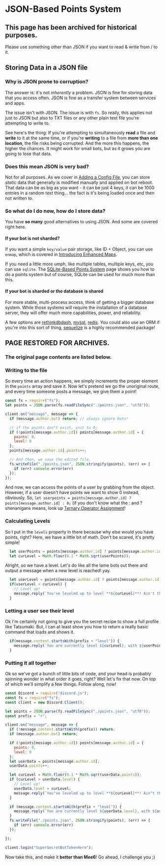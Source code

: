 # JSON-Based Points System

## This page has been archived for historical purposes.

Please use something other than JSON if you want to read & write from / to it.

## Storing Data in a JSON file

### Why is JSON prone to corruption?

The answer is: it's not _inherently_ a problem. JSON is fine for storing data that you access often. JSON is fine as a transfer system between services and apps.

The issue isn't with JSON. The issue is with `fs`. So really, this applies not just to JSON but also to TXT files or any other plain text file you're attempting to write to.

See here's the thing: If you're attempting to simultaneously **read** a file and **write** to it at the same time, or if you're **writing** to a file from **more than one location**, the file risks being corrupted. And the more this happens, the higher the chances. It might work for small bots, but as it grows you are going to lose that data.

### Does this mean JSON is very bad?

Not for all purposes. As we cover in [Adding a Config File](../first-bot/adding-a-config-file.md), you can store _static_ data that generally is modified manually and applied on bot reboot. That data can be as big as you want - it can be just 4 keys, it can be 1000 entries in a random text thing... the fact is it's being loaded once and then not written to.

### So what do I do now, how do I store data?

You have **so many** good alternatives to using JSON. And some are covered right here.

#### If your bot is not sharded?

If you want a simple `key/value` pair storage, like ID + Object, you can use `enmap`, which is covered in [Introducing Enhanced Maps](../other-guides/introducing-enhanced-maps.md).

If you need a little more umph, like multiple tables, multiple keys, etc, you can use `sqlite`. The [SQLite-Based Points System](sqlite-based-points-system.md) page shows you how to do a points system but of course, SQLite can be used for much more than this.

#### If your bot is sharded or the database is shared

For more stable, multi-process access, think of getting a bigger database system. While those systems will require the installation of a database server, they will offer much more capabilities, power, and reliability.

A few options are [rethinkdbdash](https://www.npmjs.com/package/rethinkdbdash), [mysql](https://www.npmjs.com/package/mysql), [redis](https://www.npmjs.com/package/redis). You could also use an ORM if you're into this sort of thing, [sequelize](https://www.npmjs.com/package/sequelize) is a highly recommended package!

## PAGE RESTORED FOR ARCHIVES.

### The original page contents are listed below.

### Writing to the file

So every time an action happens, we simply increments the proper element in the `points` array and save it. Now let's pretend we go the unoriginal route, and every time someone posts a message, we give them a point!

```javascript
const fs = require("fs");
let points = JSON.parse(fs.readFileSync("./points.json", "utf8"));

client.on("message", message => {
  if (message.author.bot) return; // always ignore bots!

  // if the points don"t exist, init to 0;
  if (!points[message.author.id]) points[message.author.id] = {
    points: 0,
    level: 0
  };
  points[message.author.id].points++;

  // And then, we save the edited file.
  fs.writeFile("./points.json", JSON.stringify(points), (err) => {
    if (err) console.error(err)
  });
});
```

And now, we can access the points of a user by grabbing from the object. However, if a user doesn't have points we want to show 0 instead, obviously. So, `let userpoints = points[message.author.id] ? points[message.author.id] : 0;` \(if you don't know what the : and ? shenanigans means, look up [Ternary Operator Assignment](http://stackoverflow.com/questions/5080242/javascript-ternary-operator-and-assignment)!

### Calculating Levels

So I put in the `levels` property in there because why else would you have points, right? Here, we have a little bit of math. Don't be scared, it's pretty simple!

```javascript
  let userPoints = points[message.author.id] ? points[message.author.id].points : 0;
  let curLevel = Math.floor(0.1 * Math.sqrt(userPoints));
```

Alright, so we have a level. Let's do like all the lame bots out there and output a message when a new level is reached! yay.

```javascript
  let userLevel = points[message.author.id] ? points[message.author.id].level : 0;
  if(userLevel < curLevel) {
    // Level up!
    message.reply(`You've leveled up to level **${curLevel}**! Ain't that dandy?`);
  }
```

### Letting a user see their level

Ok I'm certainly not going to give you the secret recipe to show a full profile like Tatsumaki. But, I can at least show you how to return a really basic command that loads and shows it.

```javascript
  if(message.content.startsWith(prefix + "level")) {
    message.reply(`You are currently level ${curLevel}, with ${userPoints} points.`);
  }
```

### Putting it all together

Ok so we've got a bunch of little bits of code, and your head is probably spinning wonder in what order it goes, right? Well let's fix that now. On top of which we'll simplify a few things. Follow along, now!

```javascript
const Discord = require("discord.js");
const fs = require("fs");
const client = new Discord.Client();

let points = JSON.parse(fs.readFileSync("./points.json", "utf8"));
const prefix = "+";

client.on("message", message => {
  if (!message.content.startsWith(prefix)) return;
  if (message.author.bot) return;

  if (!points[message.author.id]) points[message.author.id] = {
    points: 0,
    level: 0
  };
  let userData = points[message.author.id];
  userData.points++;

  let curLevel = Math.floor(0.1 * Math.sqrt(userData.points));
  if (curLevel > userData.level) {
    // Level up!
    userData.level = curLevel;
    message.reply(`You"ve leveled up to level **${curLevel}**! Ain"t that dandy?`);
  }

  if (message.content.startsWith(prefix + "level")) {
    message.reply(`You are currently level ${userData.level}, with ${userData.points} points.`);
  }
  fs.writeFile("./points.json", JSON.stringify(points), (err) => {
    if (err) console.error(err)
  });

});

client.login("SuperSecretBotTokenHere");
```

Now take this, and make it **better than Mee6**! Go ahead, I challenge you ;\)

